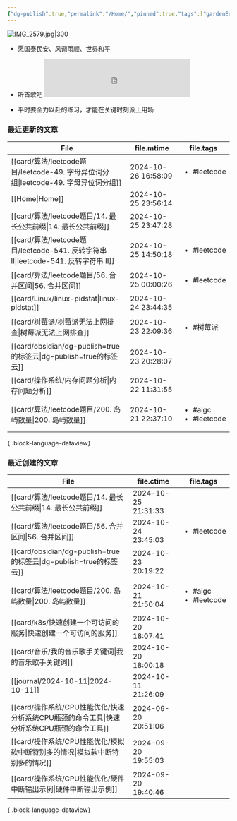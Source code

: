 ```yaml
---
{"dg-publish":true,"permalink":"/Home/","pinned":true,"tags":["gardenEntry"],"dgHomeLink":true,"dgShowBacklinks":"false","noteIcon":"2","created":"2024-01-28T22:46:43+08:00","updated":"2024-09-11T17:07:12+08:00"}
---
```



![IMG_2579.jpg|300](/img/user/attachs/IMG_2579.jpg)

- 愿国泰民安、风调雨顺、世界和平

- 听首歌吧 <iframe frameborder="no" border="0" marginwidth="0" marginheight="0" width=330 height=86 src="https://music.163.com/outchain/player?type=2&id=2612654282&auto=0&height=66"></iframe>
- 平时要全力以赴的练习，才能在关键时刻派上用场


### 最近更新的文章

| File                                                                     | file.mtime          | file.tags                                 |
| ------------------------------------------------------------------------ | ------------------- | ----------------------------------------- |
| [[card/算法/leetcode题目/leetcode-49. 字母异位词分组\|leetcode-49. 字母异位词分组]]     | 2024-10-26 16:58:09 | <ul><li>#leetcode</li></ul>               |
| [[Home\|Home]]                                                        | 2024-10-25 23:56:14 | <ul></ul>                                 |
| [[card/算法/leetcode题目/14. 最长公共前缀\|14. 最长公共前缀]]                         | 2024-10-25 23:47:28 | <ul></ul>                                 |
| [[card/算法/leetcode题目/leetcode-541. 反转字符串 II\|leetcode-541. 反转字符串 II]] | 2024-10-25 14:50:18 | <ul><li>#leetcode</li></ul>               |
| [[card/算法/leetcode题目/56. 合并区间\|56. 合并区间]]                             | 2024-10-25 00:00:26 | <ul><li>#leetcode</li></ul>               |
| [[card/Linux/linux-pidstat\|linux-pidstat]]                           | 2024-10-24 23:44:35 | <ul></ul>                                 |
| [[card/树莓派/树莓派无法上网排查\|树莓派无法上网排查]]                                     | 2024-10-23 22:09:36 | <ul><li>#树莓派</li></ul>                    |
| [[card/obsidian/dg-publish=true的标签云\|dg-publish=true的标签云]]            | 2024-10-23 20:28:07 | <ul></ul>                                 |
| [[card/操作系统/内存问题分析\|内存问题分析]]                                          | 2024-10-22 11:31:55 | <ul></ul>                                 |
| [[card/算法/leetcode题目/200. 岛屿数量\|200. 岛屿数量]]                           | 2024-10-21 22:37:10 | <ul><li>#aigc</li><li>#leetcode</li></ul> |

{ .block-language-dataview}

### 最近创建的文章

| File                                                          | file.ctime          | file.tags                                 |
| ------------------------------------------------------------- | ------------------- | ----------------------------------------- |
| [[card/算法/leetcode题目/14. 最长公共前缀\|14. 最长公共前缀]]              | 2024-10-25 21:31:33 | <ul></ul>                                 |
| [[card/算法/leetcode题目/56. 合并区间\|56. 合并区间]]                  | 2024-10-24 23:45:03 | <ul><li>#leetcode</li></ul>               |
| [[card/obsidian/dg-publish=true的标签云\|dg-publish=true的标签云]] | 2024-10-23 20:19:22 | <ul></ul>                                 |
| [[card/算法/leetcode题目/200. 岛屿数量\|200. 岛屿数量]]                | 2024-10-21 21:50:04 | <ul><li>#aigc</li><li>#leetcode</li></ul> |
| [[card/k8s/快速创建一个可访问的服务\|快速创建一个可访问的服务]]                    | 2024-10-20 18:07:41 | <ul></ul>                                 |
| [[card/音乐/我的音乐歌手关键词\|我的音乐歌手关键词]]                           | 2024-10-20 18:00:18 | <ul></ul>                                 |
| [[journal/2024-10-11\|2024-10-11]]                         | 2024-10-11 21:26:09 | <ul></ul>                                 |
| [[card/操作系统/CPU性能优化/快速分析系统CPU瓶颈的命令工具\|快速分析系统CPU瓶颈的命令工具]]   | 2024-09-20 20:51:06 | <ul></ul>                                 |
| [[card/操作系统/CPU性能优化/模拟软中断特别多的情况\|模拟软中断特别多的情况]]             | 2024-09-20 19:55:03 | <ul></ul>                                 |
| [[card/操作系统/CPU性能优化/硬件中断输出示例\|硬件中断输出示例]]                   | 2024-09-20 19:40:46 | <ul></ul>                                 |

{ .block-language-dataview}

